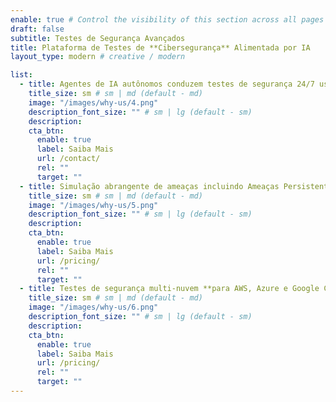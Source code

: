 ```yaml
---
enable: true # Control the visibility of this section across all pages where it is used
draft: false
subtitle: Testes de Segurança Avançados
title: Plataforma de Testes de **Cibersegurança** Alimentada por IA
layout_type: modern # creative / modern

list:
  - title: Agentes de IA autônomos conduzem testes de segurança 24/7 usando o framework MITRE ATT&CK e metodologias OWASP
    title_size: sm # sm | md (default - md)
    image: "/images/why-us/4.png"
    description_font_size: "" # sm | lg (default - sm)
    description:
    cta_btn:
      enable: true
      label: Saiba Mais
      url: /contact/
      rel: ""
      target: ""
  - title: Simulação abrangente de ameaças incluindo Ameaças Persistentes Avançadas (APT) e cenários de ataque do mundo real
    title_size: sm # sm | md (default - md)
    image: "/images/why-us/5.png"
    description_font_size: "" # sm | lg (default - sm)
    description:
    cta_btn:
      enable: true
      label: Saiba Mais
      url: /pricing/
      rel: ""
      target: ""
  - title: Testes de segurança multi-nuvem **para AWS, Azure e Google Cloud** com relatórios de conformidade para SOC 2, ISO 27001 e PCI DSS
    title_size: sm # sm | md (default - md)
    image: "/images/why-us/6.png"
    description_font_size: "" # sm | lg (default - sm)
    description:
    cta_btn:
      enable: true
      label: Saiba Mais
      url: /pricing/
      rel: ""
      target: ""
---
```

